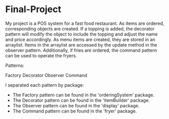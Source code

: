 # Final-Project


My project is a POS system for a fast food restaurant. As items are ordered, corresponding objects are created. 
If a topping is added, the decorator pattern will modify the object to include the topping and adjust the name
and price accordingly. As menu items are created, they are stored in an arraylist. Items in the arraylist are
accessed by the update method in the observer pattern. Additionally, if fries are ordered, the command pattern
can be used to operate the fryers.

Patterns:

Factory
Decorator
Observer
Command

I separated each pattern by package:

- The Factory pattern can be found in the 'orderingSystem' package.
- The Decorator pattern can be found in the 'itemBuilder' package.
- The Observer pattern can be found in the 'display' package.
- The Command pattern can be found in the 'fryer' package.

